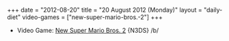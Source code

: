 +++
date = "2012-08-20"
title = "20 August 2012 (Monday)"
layout = "daily-diet"
video-games = ["new-super-mario-bros.-2"]
+++

<ul>
<li class="entry video-games">Video Game: <a href="/video-games/new-super-mario-bros.-2">New Super Mario Bros. 2</a> {N3DS} /b/</li>
</ul>